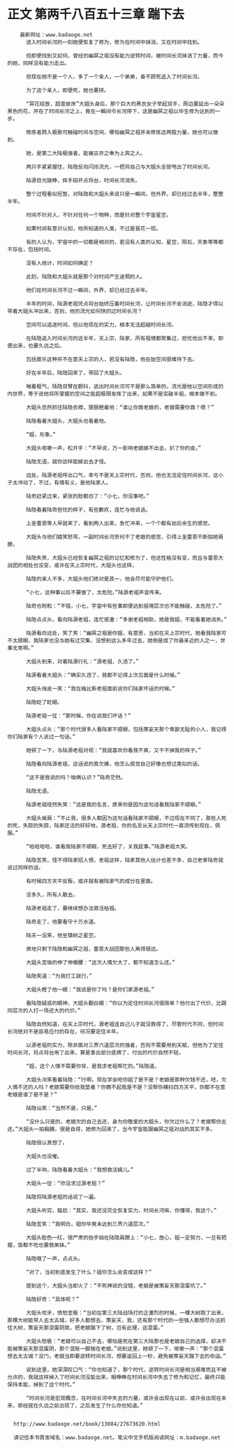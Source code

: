 # 正文 第两千八百五十三章 踹下去
        最新网址：www.badaoge.net
          进入时间长河的一刻她便恢复了修为，修为在时间中抹消，又在时间中找到。
      
          但即便找到又如何，曾经的幽冥之祖没有能力逆转时间，被时间长河抹消了力量，而今的她，同样没有能力走出。
      
          但现在她不是一个人，多了一个亲人，一个弟弟，奋不顾死追入了时间长河。
      
          为了这个亲人，即便死，她也要拼。
      
          “冥花绽放，超度彼岸”大姐头身后，那个巨大的黑衣女子举起双手，周边蔓延出一朵朵黑色的花，开在了时间长河之上，竟在一瞬间令长河停下，这是幽冥之祖以毕生修为达到的一步。
      
          修炼者跨入极致可触碰时间与空间，哪怕幽冥之祖并未修炼这两股力量，她也可以做到。
      
          她，是第二大陆极强者，能被古亦之奉为上宾之人。
      
          两只手紧紧握住，陆隐反向闪烁流光，一把将自己与大姐头全部甩出了时间长河。
      
          陆源目光陡睁，挥手拍开点将台，时间长河消失。
      
          整个过程看似短暂，对陆隐和大姐头来说只是一瞬间，但外界，却已经过去半年，整整半年。
      
          时间不针对人，不针对任何一个物种，而是针对整个宇宙星空。
      
          如果时间有意识认知，他所知道的人类，不过是昙花一现。
      
          有的人认为，宇宙中的一切都是相对的，若没有人类的认知，星空，陨石，天象等等都不存在，包括时间。
      
          没有人统计，时间如何确定？
      
          此刻，陆隐和大姐头就是那个对时间产生迷惘的人。
      
          他们在时间长河不过一瞬间，外界，却已经过去半年。
      
          半年的时间，陆源老祖凭点将台始终压着时间长河，让时间长河不会消逝，陆隐才得以带着大姐头冲出来，否则，他的流光如何快的过时间长河？
      
          空间可以追逐时间，但以他现在的实力，根本无法超越时间长河。
      
          在陆隐追入时间长河的这半年，天上宗，陆家，所有祖境都聚集过，担忧他出不来，即便出来，也要久远之后。
      
          包括宸乐这种并不在意天上宗的人，若没有陆隐，他在始空间很难待下去。
      
          好在半年后，陆隐回来了，带回了大姐头。
      
          喘着粗气，陆隐双臂在颤抖，逃出时间长河可不是那么简单的，流光是他以空间形成的内世界，等于说他将所掌握的空间之能超极限发挥了出来，如果不是突破半祖，根本做不到。
      
          大姐头忽然抓住陆隐衣襟，狠狠瞪着他：“谁让你救老娘的，老娘需要你救？嗯？”
      
          陆隐看着大姐头，大姐头也看着他。
      
          “姐，形象。”
      
          大姐头咳嗽一声，松开手：“不早说，万一影响老娘嫁不出去，扒了你的皮。”
      
          陆隐无语，就你这样能嫁出去才怪。
      
          远处，陆源老祖呼出口气，幸亏不是天上宗时代，否则，他也无法定住时间长河，这小子太冲动了，不过，有情有义，是他陆家人。
      
          陆奇赶紧过来，紧张的脸都白了：“小七，你没事吧。”
      
          陆隐看着陆奇担忧的样子，有些歉疚，连忙与他说话。
      
          上圣雷恩等人早就来了，看到两人出来，急忙冲来，一个个都有劫后余生的感觉。
      
          大姐头与他们嬉笑怒骂，一副时间长河奈何不了老娘的感觉，引得上圣雷恩不断拍她肩膀。
      
          陆隐失笑，大姐头已经恢复幽冥之祖的记忆和修为了，但这性格没有变，而且与雷恩大战团的相处也没变，或许在天上宗时代，大姐头也这样。
      
          陆隐的亲人不多，大姐头他们绝对是其一，他会尽可能守护他们。
      
          “小七，这种事以后不要做了，太危险。”陆源老祖声音传来。
      
          陆奇也附和：“不错，小七，宇宙中有些事即便达到祖境层次也不能触碰，太危险了。”
      
          陆隐点点头，看向陆源老祖，连忙感激：“多谢老祖相助，她是我姐，不能看着她消失。”
      
          陆源看向远处，笑了笑：“幽冥之祖是你姐，有意思，当初在天上宗时代，她看我陆家可不太顺眼，我陆家也没与她有过交集，没想到这么多年过去，她倒是成了你最亲近的人之一，世事无常啊。”
      
          大姐头到来，对着陆源行礼：“源老祖，久违了。”
      
          陆源看着大姐头：“确实久违了，我都不记得上次见面是什么时候。”
      
          大姐头俏皮一笑：“我在梅比斯老祖面前说你们陆家坏话的时候。”
      
          陆隐眨了眨眼。
      
          陆源老祖一怔：“那时候，你在说我们坏话？”
      
          大姐头点头：“那个时代很多人看陆家不顺眼，包括策妄天那个卑鄙无耻的小人，我记得你们陆家有个人说过一句话。”
      
          她顿了一下，与陆源老祖对视：“我就喜欢你看我不爽，又干不掉我的样子。”
      
          陆隐看向陆源老祖，这话说的真欠揍，他怎么感觉自己好像也想过类似的话。
      
          “这不是我说的吗？咱俩认识？”陆奇茫然。
      
          陆隐无语。
      
          陆源老祖哑然失笑：“这是我的名言，原来你是因为这句话看我陆家不顺眼。”
      
          大姐头耸肩：“不止我，很多人都因为这句话看陆家不顺眼，不过现在不同了，那些人死的死，失踪的失踪，陆家还活的好好地，源老祖，你的名言从天上宗时代一直流传到现在，佩服。”
      
          “哈哈哈哈，谁看我陆家不顺眼，死去好了，关我屁事。”陆源老祖大笑。
      
          陆隐苦笑，怪不得陆家招人恨，老祖这样，陆家其他人估计也差不多，自己老爹陆奇就说过同样的话。
      
          有时候四方天平反叛，或许就有被陆家气的成分在里面。
      
          没多久，所有人散去。
      
          陆源老祖走了，要继续想办法救活枯祖。
      
          陆奇走了，他要看守十万水道。
      
          陆天一没来，他坐镇树之星空。
      
          原地只剩下陆隐和幽冥之祖，雷恩大战团那些人离得很远。
      
          大姐头苦恼的伸了伸懒腰：“这次人情欠大了，都不知道怎么还。”
      
          陆隐笑道：“为我打工就行。”
      
          大姐头瞪了他一眼：“我说是你了吗？是你们家源老祖。”
      
          看陆隐疑惑的眼神，大姐头翻白眼：“你以为定住时间长河很简单？他付出了代价，比跟同层次的人打一场还大的代价。”
      
          陆隐自然知道，在天上宗时代，源老祖连自己儿子就没救得了，尽管时代不同，但时间长河绝对不是容易应付的存在，何况要定住半年。
      
          以源老祖的实力，除非面对三界六道层次的强者，否则不需要用到天赋，但他为了定住时间长河，将点将台用了出来，算是拿出部分底牌了，付出的代价自然不轻。
      
          “姐，这个人情不需要你背，是我求老祖帮忙的。”陆隐道。
      
          大姐头冷笑看着陆隐：“行啊，现在学会呛你姐了是不是？老娘是那种欠钱不还，呸，欠人情不还的人吗？老娘需要你给我垫着？你瞧不起我是不是？没帮你横扫四方天平，你都不在意老娘是谁了是不是？”
      
          陆隐讪笑：“当然不是，只是。”
      
          “没什么只是的，老娘欠的自己去还，身为你敬爱的大姐头，你欠过什么了？老娘帮你去还。”大姐头一拍胸脯，很是自得，她修为回来了，当今宇宙能跟幽冥之祖对战的其实不多。
      
          陆隐很认真想了。
      
          大姐头也没催。
      
          过了半响，陆隐看着大姐头：“我想救活嫣儿。”
      
          大姐头一怔：“你没求过源老祖？”
      
          陆隐将陆源老祖的话说了一遍。
      
          大姐头听完，尴尬：“其实，我还没完全恢复实力，时间长河嘛，你懂得，我这个。”
      
          陆隐苦笑：“我明白，姐你毕竟未达到三界六道层次。”
      
          大姐头脸色一红，很严肃的抬手拍在陆隐肩膀上：“小七，放心，姐一定努力，一旦有把握，饭都不吃也要救弟妹。”
      
          陆隐哦了一声，点点头。
      
          “对了，当初到底发生了什么？姐你怎么会变成这样？”
      
          提到这个，大姐头当即火了：“不死神说的没错，老娘是被策妄天那混蛋坑了。”
      
          陆隐好奇：“具体呢？”
      
          大姐头咬牙，愤怒至极：“当初在第三大陆战场打的正激烈的时候，一棵大树跑了出来，那棵大树能带人去太古城，好多人都想去，策妄天，我，还有那个时代的一些强人都想尽办法抓住大树，策妄天那混蛋阴我，把老娘踹下了树，岂有此理，这混蛋。”
      
          大姐头怒极：“老娘可以自己不去，哪怕是死在第三大陆那也是老娘自己的选择，却决不能被策妄天那混蛋阴，那个混账一脚揣在老娘。”说到这里，她顿了一下，咳嗽一声：“那个混蛋想去太古城？没门，老娘当即要逆转时间长河，想要返回上一秒，避免被策妄天踹下去的命运。”
      
          说到这里，她深深叹口气：“你也知道了，那个时代，逆转时间长河是相当艰难而且不被允许的，我就这样掉入了时间长河没能出来，眼睁睁在时间长河中失去了修为和记忆，最终只能保持本能，掉到了这个时代。”
      
          “时间长河是宏观概念，在时间长河中失去的力量，或许会出现在以前，或许会出现在未来，邪经就在久远之前出现了，之后发生了什么你也知道。”
      
      
      http://www.badaoge.net/book/13084/27673620.html
      
      请记住本书首发域名：www.badaoge.net。笔尖中文手机版阅读网址：m.badaoge.net